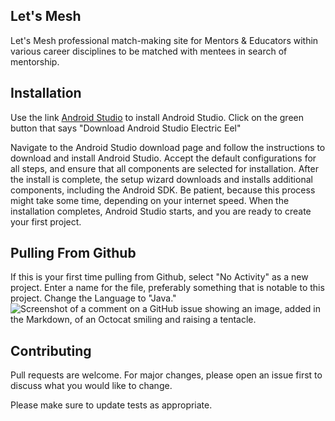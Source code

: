 ## Let's Mesh

Let's Mesh professional match-making site for Mentors & Educators within various career disciplines to be matched with mentees in search of mentorship.

## Installation

Use the link [Android Studio](https://developer.android.com/studio) to install Android Studio.
Click on the green button that says "Download Android Studio Electric Eel"

Navigate to the Android Studio download page and follow the instructions to download and install 
Android Studio. Accept the default configurations for all steps, and ensure that all components are 
selected for installation. After the install is complete, the setup wizard downloads and installs 
additional components, including the Android SDK. Be patient, because this process might take some 
time, depending on your internet speed. When the installation completes, Android Studio starts, and 
you are ready to create your first project.

## Pulling From Github
If this is your first time pulling from Github, select "No Activity" as a new project. Enter a name 
for the file, preferably something that is notable to this project. Change the Language to "Java."
![Screenshot of a comment on a GitHub issue showing an image, added in the Markdown, of an Octocat 
smiling and raising a tentacle.](img.png)


## Contributing

Pull requests are welcome. For major changes, please open an issue first
to discuss what you would like to change.

Please make sure to update tests as appropriate.
